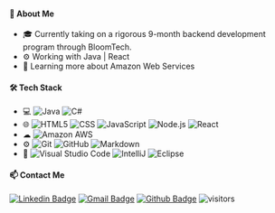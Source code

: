 #### 📌 About Me
- 🎓 Currently taking on a rigorous 9-month backend development program through BloomTech.
- ⚙️ Working with Java | React
- 🌱 Learning more about Amazon Web Services

#### 🛠 Tech Stack
- 💻
  ![Java](https://img.shields.io/badge/-Java-333333?style=flat&logo=Java&logoColor=007396)
  ![C#](https://img.shields.io/badge/-C%23-333333?style=flat&logo=C%2B%2B&logoColor)
- 🌐 
  ![HTML5](https://img.shields.io/badge/-HTML5-333333?style=flat&logo=HTML5)
  ![CSS](https://img.shields.io/badge/-CSS-333333?style=flat&logo=CSS3&logoColor=1572B6)
  ![JavaScript](https://img.shields.io/badge/-JavaScript-333333?style=flat&logo=javascript)
  ![Node.js](https://img.shields.io/badge/-Node.js-333333?style=flat&logo=node.js)
  ![React](https://img.shields.io/badge/-React-333333?style=flat&logo=react) 
- ☁
  ![Amazon AWS](https://img.shields.io/badge/Amazon_AWS-333333?style=flat&logo=aws)
- ⚙️ 
  ![Git](https://img.shields.io/badge/-Git-333333?style=flat&logo=git)
  ![GitHub](https://img.shields.io/badge/-GitHub-333333?style=flat&logo=github)
  ![Markdown](https://img.shields.io/badge/-Markdown-333333?style=flat&logo=markdown)
- 🔧 
  ![Visual Studio Code](https://img.shields.io/badge/-Visual%20Studio%20Code-333333?style=flat&logo=visual-studio-code&logoColor=007ACC)
  ![IntelliJ](https://img.shields.io/badge/-IntelliJ-333333?style=flat&logo=rstudio)
  ![Eclipse](https://img.shields.io/badge/-Eclipse-333333?style=flat&logo=eclipse-ide&logoColor=2C2255)

#### 📫 Contact Me
[![Linkedin Badge](https://img.shields.io/badge/-LinkedIn-blue?style=flat-square&logo=Linkedin&logoColor=white&link=https://www.linkedin.com/in/shannon-b-sullivan/)](https://www.linkedin.com/in/shannon-b-sullivan/) 
[![Gmail Badge](https://img.shields.io/badge/-Gmail-c14438?style=flat-square&logo=Gmail&logoColor=white&link=mailto:shannonbsullivan1@gmail.com)](mailto:shannonbsullivan1@gmail.com)
[![Github Badge](https://img.shields.io/badge/-Github-232323?style=flat-square&logo=Github&logoColor=white&link=https://github.com/shannonsullivan/)](https://github.com/shannonsullivan/)
![visitors](https://visitor-badge.laobi.icu/badge?page_id=shannonsullivan)

